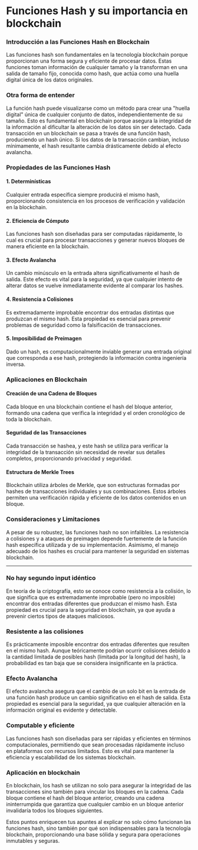 # Funciones Hash y su importancia en blockchain

### Introducción a las Funciones Hash en Blockchain

Las funciones hash son fundamentales en la tecnología blockchain porque proporcionan una forma segura y eficiente de procesar datos. Estas funciones toman información de cualquier tamaño y la transforman en una salida de tamaño fijo, conocida como hash, que actúa como una huella digital única de los datos originales.

### Otra forma de entender

La función hash puede visualizarse como un método para crear una "huella digital" única de cualquier conjunto de datos, independientemente de su tamaño. Esto es fundamental en blockchain porque asegura la integridad de la información al dificultar la alteración de los datos sin ser detectado. Cada transacción en un blockchain se pasa a través de una función hash, produciendo un hash único. Si los datos de la transacción cambian, incluso mínimamente, el hash resultante cambia drásticamente debido al efecto avalancha.

### Propiedades de las Funciones Hash

#### 1. Determinísticas
Cualquier entrada específica siempre producirá el mismo hash, proporcionando consistencia en los procesos de verificación y validación en la blockchain.

#### 2. Eficiencia de Cómputo
Las funciones hash son diseñadas para ser computadas rápidamente, lo cual es crucial para procesar transacciones y generar nuevos bloques de manera eficiente en la blockchain.

#### 3. Efecto Avalancha
Un cambio minúsculo en la entrada altera significativamente el hash de salida. Este efecto es vital para la seguridad, ya que cualquier intento de alterar datos se vuelve inmediatamente evidente al comparar los hashes.

#### 4. Resistencia a Colisiones
Es extremadamente improbable encontrar dos entradas distintas que produzcan el mismo hash. Esta propiedad es esencial para prevenir problemas de seguridad como la falsificación de transacciones.

#### 5. Imposibilidad de Preimagen
Dado un hash, es computacionalmente inviable generar una entrada original que corresponda a ese hash, protegiendo la información contra ingeniería inversa.

### Aplicaciones en Blockchain

#### Creación de una Cadena de Bloques
Cada bloque en una blockchain contiene el hash del bloque anterior, formando una cadena que verifica la integridad y el orden cronológico de toda la blockchain.

#### Seguridad de las Transacciones
Cada transacción se hashea, y este hash se utiliza para verificar la integridad de la transacción sin necesidad de revelar sus detalles completos, proporcionando privacidad y seguridad.

#### Estructura de Merkle Trees
Blockchain utiliza árboles de Merkle, que son estructuras formadas por hashes de transacciones individuales y sus combinaciones. Estos árboles permiten una verificación rápida y eficiente de los datos contenidos en un bloque.

### Consideraciones y Limitaciones

A pesar de su robustez, las funciones hash no son infalibles. La resistencia a colisiones y a ataques de preimagen depende fuertemente de la función hash específica utilizada y de su implementación. Asimismo, el manejo adecuado de los hashes es crucial para mantener la seguridad en sistemas blockchain.

---

### No hay segundo input idéntico

En teoría de la criptografía, esto se conoce como resistencia a la colisión, lo que significa que es extremadamente improbable (pero no imposible) encontrar dos entradas diferentes que produzcan el mismo hash. Esta propiedad es crucial para la seguridad en blockchain, ya que ayuda a prevenir ciertos tipos de ataques maliciosos.

### Resistente a las colisiones

Es prácticamente imposible encontrar dos entradas diferentes que resulten en el mismo hash. Aunque teóricamente podrían ocurrir colisiones debido a la cantidad limitada de posibles hash (limitada por la longitud del hash), la probabilidad es tan baja que se considera insignificante en la práctica.

### Efecto Avalancha

El efecto avalancha asegura que el cambio de un solo bit en la entrada de una función hash produce un cambio significativo en el hash de salida. Esta propiedad es esencial para la seguridad, ya que cualquier alteración en la información original es evidente y detectable.

### Computable y eficiente

Las funciones hash son diseñadas para ser rápidas y eficientes en términos computacionales, permitiendo que sean procesadas rápidamente incluso en plataformas con recursos limitados. Esto es vital para mantener la eficiencia y escalabilidad de los sistemas blockchain.

### Aplicación en blockchain

En blockchain, los hash se utilizan no solo para asegurar la integridad de las transacciones sino también para vincular los bloques en la cadena. Cada bloque contiene el hash del bloque anterior, creando una cadena ininterrumpida que garantiza que cualquier cambio en un bloque anterior invalidaría todos los bloques siguientes.

Estos puntos enriquecen tus apuntes al explicar no solo cómo funcionan las funciones hash, sino también por qué son indispensables para la tecnología blockchain, proporcionando una base sólida y segura para operaciones inmutables y seguras.